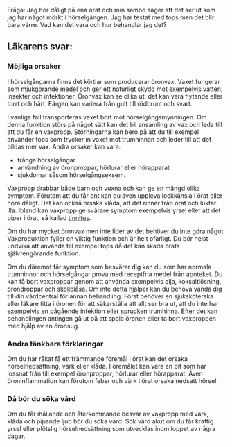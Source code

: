 Fråga: Jag hör dåligt på ena örat och min sambo säger att det ser ut som jag har något mörkt i hörselgången. Jag har testat med tops men det blir bara värre. Vad kan det vara och hur behandlar jag det?

Läkarens svar:
--------------

### Möjliga orsaker

I hörselgångarna finns det körtlar som producerar öronvax. Vaxet fungerar som mjukgörande medel och ger ett naturligt skydd mot exempelvis vatten, insekter och infektioner. Öronvax kan se olika ut, det kan vara flytande eller torrt och hårt. Färgen kan variera från gult till rödbrunt och svart.

I vanliga fall transporteras vaxet bort mot hörselgångsmynningen. Om denna funktion störs på något sätt kan det bli ansamling av vax och leda till att du får en vaxpropp. Störningarna kan bero på att du till exempel använder tops som trycker in vaxet mot trumhinnan och leder till att det bildas mer vax. Andra orsaker kan vara:

*   trånga hörselgångar
*   användning av öronproppar, hörlurar eller hörapparat
*   sjukdomar såsom hörselgångseksem.

Vaxpropp drabbar både barn och vuxna och kan ge en mängd olika symptom. Förutom att du får ont kan du även uppleva lockkänsla i örat eller höra dåligt. Det kan också orsaka klåda, att det rinner från örat och luktar illa. Ibland kan vaxpropp ge svårare symptom exempelvis yrsel eller att det piper i örat, så kallad [tinnitus](https://www.kry.se/fakta/tinnitus/ "tinnitus").

Om du har mycket öronvax men inte lider av det behöver du inte göra något. Vaxproduktion fyller en viktig funktion och är helt ofarligt. Du bör helst undvika att använda till exempel tops då det kan skada örats självrengörande funktion.

Om du däremot får symptom som besvärar dig kan du som har normala trumhinnor och hörselgångar prova med receptfria medel från apoteket. Du kan få bort vaxproppar genom att använda exempelvis olja, koksaltlösning, örondroppar och sköljblåsa. Om inte detta hjälper kan du behöva vända dig till din vårdcentral för annan behandling. Först behöver en sjuksköterska eller läkare titta i öronen för att säkerställa att allt ser bra ut, att du inte har exempelvis en pågående infektion eller sprucken trumhinna. Efter det kan behandlingen antingen gå ut på att spola öronen eller ta bort vaxproppen med hjälp av en öronsug.

### Andra tänkbara förklaringar

Om du har råkat få ett främmande föremål i örat kan det orsaka hörselnedsättning, värk eller klåda. Föremålet kan vara en bit som har lossnat från till exempel öronproppar, hörlurar eller hörapparat. Även öroninflammation kan förutom feber och värk i örat orsaka nedsatt hörsel.

### Då bör du söka vård

Om du får ihållande och återkommande besvär av vaxpropp med värk, klåda och pipande ljud bör du söka vård. Sök vård akut om du får kraftig yrsel eller plötslig hörselnedsättning som utvecklas inom loppet av några dagar.